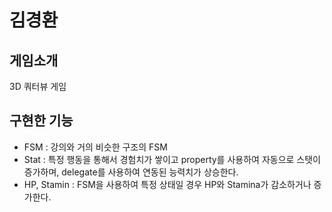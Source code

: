# 김경환
## 게임소개
3D 쿼터뷰 게임

## 구현한 기능
- FSM : 강의와 거의 비슷한 구조의 FSM
- Stat : 특정 행동을 통해서 경험치가 쌓이고 property를 사용하여 자동으로 스탯이 증가하며, delegate를 사용하여 연동된 능력치가 상승한다. 
- HP, Stamin : FSM을 사용하여 특정 상태일 경우 HP와 Stamina가 감소하거나 증가한다.
